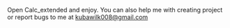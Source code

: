 Open Calc_extended and enjoy.
You can also help me with creating project or report bugs to me at kubawilk008@gmail.com
